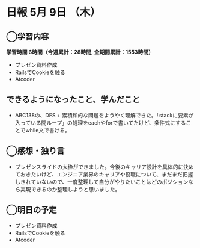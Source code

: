 # 日報  5月 9日 （木）

## ◯学習内容

**学習時間  6時間（今週累計：28時間, 全期間累計：1553時間）**

- プレゼン資料作成
- RailsでCookieを触る
- Atcoder

## できるようになったこと、学んだこと

- ABC138の、DFS + 累積和的な問題をようやく理解できた。「stackに要素が入っている間ループ」の処理をeachやforで書いてたけど、条件式にすることでwhile文で書ける。

## ◯感想・独り言

- プレゼンスライドの大枠ができました。今後のキャリア設計を具体的に決めておきたいけど、エンジニア業界のキャリアや役職について、まだまだ把握しきれていないので、一度整理して自分がやりたいことはどのポジションなら実現できるのか整理しようと思いました。

## ◯明日の予定

- プレゼン資料作成
- RailsでCookieを触る
- Atcoder
